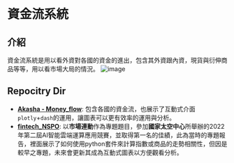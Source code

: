 # 資金流系統
## 介紹
資金流系統是用以看外資對各國的資金的進出，包含其外資跟內資，現貨與衍伸商品等等，用以看市場大局的情況。
![image](https://github.com/JulianLee310514065/SideProject--Akasha/assets/101493861/4bacb3ee-dc2d-4a17-b5d8-8cfc47c05ac9)

## Repocitry Dir

* **[Akasha - Money_flow](https://github.com/JulianLee310514065/SideProject--Akasha/tree/main/Akasha%20-%20Money_flow_system/Akasha%20-%20Money_flow)**: 包含各國的資金流，也展示了互動式介面`plotly`+`dash`的運用，讓圖表可以更有效率的運用與分析。
* **[fintech_NSPO](https://github.com/JulianLee310514065/Complete-Project/tree/main/fintech_NSPO)**: 以**市場連動**作為專題題目，參加**國家太空中心**所舉辦的2022年第二屆AI智能雲端運算應用競賽，並取得第一名的佳績，此為當時的專題報告，裡面展示了如何使用python套件來計算指數或商品的走勢相關性，但因是較早之專題，未來會更新其成為互動式圖表以方便觀看分析。
